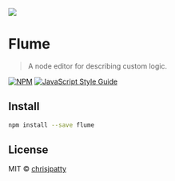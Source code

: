 ![](https://raw.githubusercontent.com/chrisjpatty/flume/master/logo.png?token=ADRZXIYFG4L7XWEYEIWYJC26OOQZS)

# Flume

> A node editor for describing custom logic.

[![NPM](https://img.shields.io/npm/v/node-editor.svg)](https://www.npmjs.com/package/node-editor) [![JavaScript Style Guide](https://img.shields.io/badge/code_style-standard-brightgreen.svg)](https://standardjs.com)

## Install

```bash
npm install --save flume
```

<!-- ## Usage

```jsx
import React, { Component } from 'react'

import MyComponent from 'node-editor'

class Example extends Component {
  render () {
    return (
      <MyComponent />
    )
  }
}
``` -->

## License

MIT © [chrisjpatty](https://github.com/chrisjpatty)
